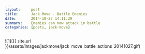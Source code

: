 ```yaml
---
layout:     post
title:      Jack Move - Battle Enemies
date:       2014-10-27 14:11:29
summary:    Enemies can now attack in battle
categories: [posts, jack-move]
---
```


![1]({{ site.url }}/assets/images/jackmove/jack_move_battle_actions_20141027.gif)